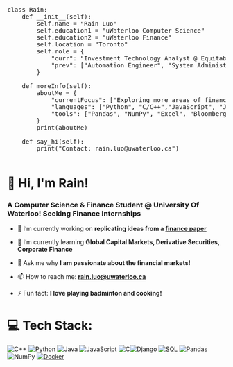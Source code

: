 <pre>

class Rain:
    def __init__(self):
        self.name = "Rain Luo"
        self.education1 = "uWaterloo Computer Science"
        self.education2 = "uWaterloo Finance"
        self.location = "Toronto"
        self.role = {
            "curr": "Investment Technology Analyst @ Equitable",
            "prev": ["Automation Engineer", "System Administrator"]  # Corrected spelling
        }

    def moreInfo(self):
        aboutMe = {
            "currentFocus": ["Exploring more areas of finance"],
            "languages": ["Python", "C/C++","JavaScript", "Java"], # Python and C++ are my fav! 
            "tools": ["Pandas", "NumPy", "Excel", "Bloomberg", "Capital IQ"] # Thes
        }
        print(aboutMe)

    def say_hi(self):
        print("Contact: rain.luo@uwaterloo.ca")

</pre>

# 👋 Hi, I'm Rain!
<h3>A Computer Science & Finance Student @ University Of Waterloo! Seeking Finance Internships</h3>

- 🔭 I’m currently working on **replicating ideas from a [finance paper](https://academic.oup.com/rfs/article-abstract/33/5/2019/5236964)**

- 🌱 I’m currently learning **Global Capital Markets, Derivative Securities, Corporate Finance**

- 💬 Ask me why **I am passionate about the financial markets!**

- 📫 How to reach me: **rain.luo@uwaterloo.ca**

- ⚡ Fun fact: **I love playing badminton and cooking!**


# 💻 Tech Stack:
![C++](https://img.shields.io/badge/c++-%2300599C.svg?style=for-the-badge&logo=c%2B%2B&logoColor=white) ![Python](https://img.shields.io/badge/python-3670A0?style=for-the-badge&logo=python&logoColor=ffdd54) ![Java](https://img.shields.io/badge/java-%23ED8B00.svg?style=for-the-badge&logo=openjdk&logoColor=white) ![JavaScript](https://img.shields.io/badge/javascript-%23323330.svg?style=for-the-badge&logo=javascript&logoColor=%23F7DF1E) ![C](https://img.shields.io/badge/c-%2300599C.svg?style=for-the-badge&logo=c&logoColor=white)![Django](https://img.shields.io/badge/django-%23092E20.svg?style=for-the-badge&logo=django&logoColor=white) [![SQL](https://img.shields.io/badge/SQL-blueviolet?style=for-the-badge&logo=postgresql)](https://www.postgresql.org/) ![Pandas](https://img.shields.io/badge/pandas-%23150458.svg?style=for-the-badge&logo=pandas&logoColor=white) ![NumPy](https://img.shields.io/badge/numpy-%23013243.svg?style=for-the-badge&logo=numpy&logoColor=white) [![Docker](https://img.shields.io/badge/Docker-black?style=for-the-badge&logo=docker)](https://www.docker.com/)
